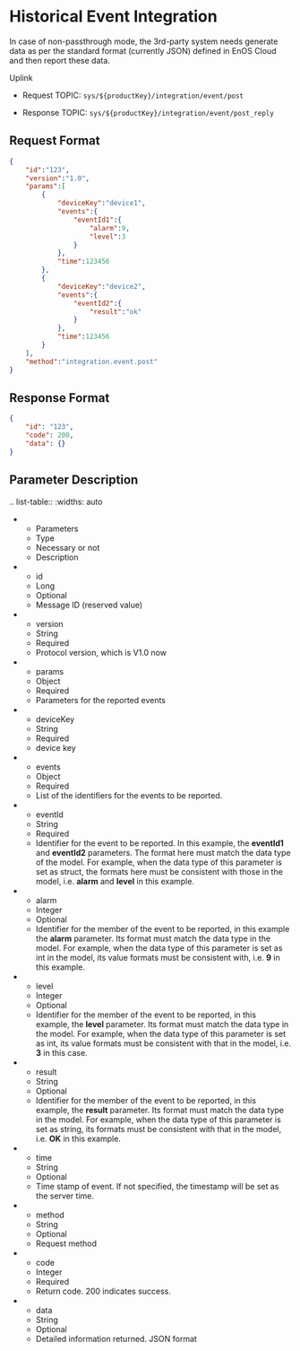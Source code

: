 # Historical Event Integration

In case of non-passthrough mode, the 3rd-party system needs generate data as per the standard format (currently JSON) defined in EnOS Cloud and then report these data.

Uplink
- Request TOPIC: `sys/${productKey}/integration/event/post`

- Response TOPIC: `sys/${productKey}/integration/event/post_reply`

## Request Format
```json
{
    "id":"123",
    "version":"1.0",
    "params":[
        {
            "deviceKey":"device1",
            "events":{
                "eventId1":{
                    "alarm":9,
                    "level":3
                }
            },
            "time":123456
        },
        {
            "deviceKey":"device2",
            "events":{
                "eventId2":{
                    "result":"ok"
                }
            },
            "time":123456
        }
    ],
    "method":"integration.event.post"
}

```

## Response Format

```json
{
    "id": "123",
    "code": 200,
    "data": {}
}
```

## Parameter Description

.. list-table::
   :widths: auto

   * - Parameters
     - Type
     - Necessary or not
     - Description
   * - id
     - Long
     - Optional
     - Message ID (reserved value)
   * - version
     - String
     - Required
     - Protocol version, which is V1.0 now
   * - params
     - Object
     - Required
     - Parameters for the reported events
   * - deviceKey
     - String
     - Required
     - device key
   * - events
     - Object
     - Required
     - List of the identifiers for the events to be reported.
   * - eventId
     - String
     - Required
     - Identifier for the event to be reported. In this example, the **eventId1** and **eventId2** parameters. The format here must match the data type of the model. For example, when the data type of this parameter is set as struct, the formats here must be consistent with those in the model, i.e. **alarm** and **level** in this example.
   * - alarm
     - Integer
     - Optional
     - Identifier for the member of the event to be reported, in this example the **alarm** parameter. Its format must match the data type in the model. For example, when the data type of this parameter is set as int in the model, its value formats must be consistent with, i.e. **9** in this example.
   * - level
     - Integer
     - Optional
     - Identifier for the member of the event to be reported, in this example, the **level** parameter. Its format must match the data type in the model. For example, when the data type of this parameter is set as int, its value formats must be consistent with that in the model, i.e. **3** in this case.
   * - result
     - String
     - Optional
     - Identifier for the member of the event to be reported, in this example, the **result** parameter. Its format must match the data type in the model. For example, when the data type of this parameter is set as string, its formats must be consistent with that in the model, i.e. **OK** in this example.
   * - time
     - String
     - Optional
     - Time stamp of event. If not specified, the timestamp will be set as the server time.
   * - method
     - String
     - Optional
     - Request method
   * - code
     - Integer
     - Required
     - Return code. 200 indicates success.
   * - data
     - String
     - Optional
     - Detailed information returned. JSON format



<!--end-->
